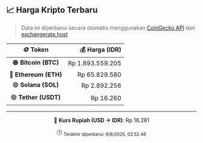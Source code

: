 

<!-- HARGA_KRIPTO -->
## 📈 Harga Kripto Terbaru

> Data ini diperbarui secara otomatis menggunakan [CoinGecko API](https://www.coingecko.com/) dan [exchangerate.host](https://exchangerate.host/)

<div align="center">

| 🪙 Token | 💰 Harga (IDR) |
|:------:|---------------:|
| 🟠 **Bitcoin (BTC)**   | Rp 1.893.559.205 |
| 🔵 **Ethereum (ETH)**  | Rp 65.829.580 |
| 🟣 **Solana (SOL)**    | Rp 2.892.256 |
| 🟢 **Tether (USDT)**   | Rp 16.260 |

---

💱 **Kurs Rupiah (USD → IDR)**: Rp 16.261

🕒 <sub>Terakhir diperbarui: 9/8/2025, 02.52.46</sub>

</div>
<!-- /HARGA_KRIPTO -->
